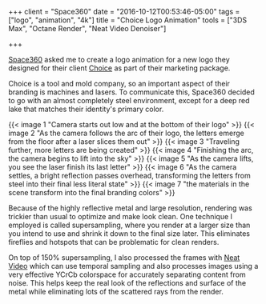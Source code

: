 +++
client = "Space360"
date = "2016-10-12T00:53:46-05:00"
tags = ["logo", "animation", "4k"]
title = "Choice Logo Animation"
tools = ["3DS Max", "Octane Render", "Neat Video Denoiser"]

+++

[Space360](http://www.space3sixty.com/) asked me to create a logo animation for a new logo they designed for their client [Choice](http://www.choicetool.com/) as part of their marketing package.

Choice is a tool and mold company, so an important aspect of their branding is machines and lasers. To communicate this, Space360 decided to go with an almost completely steel environment, except for a deep red lake that matches their identity's primary color.

{{< image 1 "Camera starts out low and at the bottom of their logo" >}}
{{< image 2 "As the camera follows the arc of their logo, the letters emerge from the floor after a laser slices them out" >}}
{{< image 3 "Traveling further, more letters are being created" >}}
{{< image 4 "Finishing the arc, the camera begins to lift into the sky" >}}
{{< image 5 "As the camera lifts, you see the laser finish its last letter" >}}
{{< image 6 "As the camera settles, a bright reflection passes overhead, transforming the letters from steel into their final less literal state" >}}
{{< image 7 "the materials in the scene transform into the final branding colors" >}}

Because of the highly reflective metal and large resolution, rendering was trickier than usual to optimize and make look clean. One technique I employed is called supersampling, where you render at a larger size than you intend to use and shrink it down to the final size later. This eliminates fireflies and hotspots that can be problematic for clean renders.

On top of 150% supersampling, I also processed the frames with [Neat Video](https://www.neatvideo.com/) which can use temporal sampling and also processes images using a very effective YCrCb colorspace for accurately separating content from noise. This helps keep the real look of the reflections and surface of the metal while eliminating lots of the scattered rays from the render.
